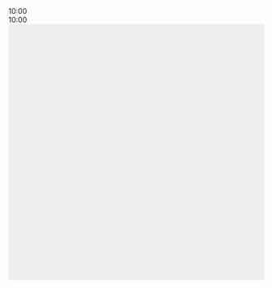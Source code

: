 
<body onload="draw_chess_board(this)">
    <style>
        canvas { background: #eee; display: block; margin: 0 auto; }
    </style>
    <div class="index-Container">
        <div class="timerC">
            <div id="whiteTime" class="timer1">10:00</div>
            <div id="blackTime" class="timer2">10:00</div>
        </div>
        <canvas id="myCanvas" onclick="clickCanvas(window.event)" width="640" height="640"></canvas><script src="{{ '/assets/js/game.js' | relative_url }}"></script>
    </div>
</body>
